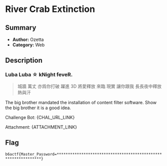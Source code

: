 River Crab Extinction
===

## Summary

* **Author:** Ozetta
* **Category:** Web

## Description

### Luba Luba ☆ kNight feveR.

> 城牆 萬丈 亦爲你打破
> 躍進 3D 將愛釋放
> 來臨 現實 讓你跟我
> 長長夜中釋放熱與汗

The big brother mandated the installation of content filter software. Show the big brother it is a good idea.

Challenge Bot: {CHAL_URL_LINK}

Attachment: {ATTACHMENT_LINK}

## Flag

`b6actf{Master_Password=***************************************************************}`
